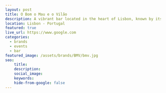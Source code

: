 ```yaml
---
layout: post
title: O Bom o Mau e o Vilão
description: A vibrant bar located in the heart of Lisbon, known by its vibrant colours and cheerful live music
location: Lisbon - Portugal
featured: true
live_url: https://www.google.com
categories:
  - brands
  - events
  - bar
featured_image: /assets/brands/BMV/bmv.jpg
seo:
    title:
    description:
    social_image:
    keywords:
    hide-from-google: false 
---
```


